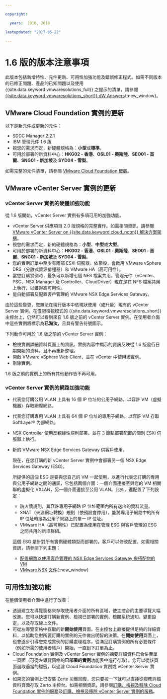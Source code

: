 ```yaml
---

copyright:

  years:  2016, 2018

lastupdated: "2017-05-22"

---
```


# 1.6 版的版本注意事項

此版本包括新增特性、元件更新、可用性加強功能及錯誤修正程式。如需不同版本的已修正問題、產品的已知問題以及使用 {{site.data.keyword.vmwaresolutions_full}} 之提示的清單，請參閱 [{{site.data.keyword.vmwaresolutions_short}} dW Answers](https://developer.ibm.com/answers/topics/cloudvmw/){:new_window}。

## VMware Cloud Foundation 實例的更新

以下是新元件或更新的元件：

*  SDDC Manager 2.2.1
*  IBM 管理元件 1.6 版
*  視您的需求而定，新硬體規格為：**小型**或**標準**。
*  可用於部署的新資料中心：**HKG02 - 香港**、**OSL01 - 奧斯陸**、**SEO01 - 首爾**、**SNG01 - 新加坡**及 **SYD04 - 雪梨**。

如需完整的元件清單，請參閱 [VMware Cloud Foundation 概觀](../sddc/sd_cloudfoundationoverview.html)。

## VMware vCenter Server 實例的更新

### vCenter Server 實例的硬體加強功能

從 1.6 版開始，vCenter Server 實例有多項可用的加強功能。

*  vCenter Server 供應項目 2.0 版規格的完整實作。如需相關資訊，請參閱 [VMware vCenter Server on {{site.data.keyword.cloud_notm}} 解決方案架構](https://www.ibm.com/devops/method/content/architecture/virtualizationArchitecture#2_0)。
*  視您的需求而定，新的硬體規格為：**小型**、**中型**或**大型**。
*  可用於部署的新資料中心：**HKG02 - 香港**、**OSL01 - 奧斯陸**、**SEO01 - 首爾**、**SNG01 - 新加坡**及 **SYD04 - 雪梨**。
*  您的實例訂單中至少有兩部 ESXi 伺服器，依預設，會啟用 VMware vSphere DRS（分散式資源排程器）和 VMware HA（高可用性）。
*  當您訂購實例時，最多可以新增七個 NFS 檔案共用。管理元件（vCenter、PSC、NSX Manager 及 Controller、CloudDriver）現在是在 NFS 檔案共用上執行，以獲得高可用性。
*  能自動部署及配置客戶管理的 VMware NSX Edge Services Gateway。

由於這些變更，您無法在現行版本中依現狀使用（或升級）現有的 vCenter Server 實例。在僅限檢視模式的 {{site.data.keyword.vmwaresolutions_short}} 主控台上，仍然可以看到來自 1.6 版之前的 vCenter Server 實例。在使用者介面中這些實例將標示為**已淘汰**，且具有警告符號圖示。

下列動作可用於 1.6 版之前的 vCenter Server 實例：

*  檢視實例詳細資料頁面上的資訊。實例內容中顯示的資訊反映從 1.6 版發行日期開始的資料，且不再重新整理。
*  開啟 VMware vSphere Web Client，並在 vCenter 中使用該實例。
*  刪除實例。

1.6 版之前的實例上的所有其他動作皆不再可用。

### vCenter Server 實例的網路加強功能

*  代表您訂購公用 VLAN 上具有 16 個 IP 位址的公用子網路，以容許 VM（虛擬機器）存取網際網路。
*  代表您訂購專用 VLAN 上具有 64 個 IP 位址的專用子網路，以容許 VM 存取 SoftLayer® 內部網路。
*  NSX Controller 使用反親緣性規則部署，並在 3 節點部署配置的個別 ESXi 伺服器上執行。
*  新的 VMware NSX Edge Services Gateway 供客戶使用。

   現在，在您訂購的新 vCenter Server 實例中會部署另一個 NSX Edge Services Gateway (ESG)。

   所提供的這個 ESG 是要與您自己的 VM 一起使用，以進行代表您訂購的專用與公用子網路之間的通訊，它包括兩個介面：一個介面連接至與您的 VM 相關聯的虛擬化 VXLAN，另一個介面連接至公用 VLAN。此外，還配置了下列設定：
   *  防火牆規則，其容許專用子網路 IP 位址範圍內所有送出的資料流量。
   *  SNAT（來源網址轉換）規則（依預設會停用），能將專用子網路中的所有 IP 位址轉換為公用子網路上的單一 IP 位址。
   * VMware HA（高可用性）已配置為使用在管理 ESG 與客戶管理的 ESG 之間共用的新埠群組。

   這個 ESG 是針對所有實例硬體類型而部署的，客戶可以修改配置。如需相關資訊，請參閱下列主題：
   *  [配置網路以使用客戶管理的 NSX Edge Services Gateway 來搭配您的 VM](../vcenter/vc_esg_config.html)
   *  [VMware NSX 文件](https://pubs.vmware.com/NSX-6/index.jsp?topic=%2Fcom.vmware.nsx.admin.doc%2FGUID-3F96DECE-33FB-43EE-88D7-124A730830A4.html){:new_window}

## 可用性加強功能

在整個使用者介面中進行了改善：

*  透過建立左導覽窗格來存取使用者介面的所有區域，使主控台的主要導覽大幅改進。您可以快速訂購新實例、檢視已部署的實例、檢閱系統通知、變更設定，以及存取線上文件。
*  可從左導覽窗格中存取的新**開始使用**頁面，在主控台上直接提供足夠的詳細資料，以協助您對所要訂購的實例的元件做出明智的決策。在**開始使用**頁面上，也會逐步引導您完成實例的訂購處理程序，從滿足訂購實例的所有必要條件（例如所需的使用者帳戶）開始，一直到下訂單為止。
*  Cloud Foundation 實例及 vCenter Server 實例的摘要詳細資料已合併至單一頁面（可從左導覽窗格的**已部署的實例**功能表中進行存取）。您可以從該頁面選取適當的標籤，以過濾 Cloud Foundation 實例或 vCenter Server 實例。
* 如果您的實例上已安裝 Zerto 災難回復，您只要按一下就可以直接從服務詳細資料頁面存取 Zerto 主控台。如需相關資訊，請參閱[訂購、檢視及移除 Cloud Foundation 實例的服務](../sddc/sd_addingremovingservices.html)及[訂購、檢視及移除 vCenter Server 實例的服務](../vcenter/vc_addingremovingservices.html)。
